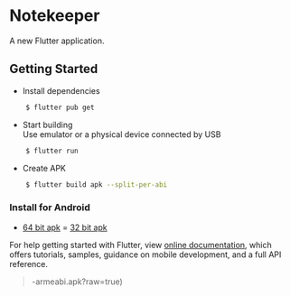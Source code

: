 # Notekeeper
A new Flutter application.

## Getting Started
* Install dependencies
```sh
    $ flutter pub get
```

* Start building  
Use emulator or a physical device connected by USB
```sh
    $ flutter run
```

* Create APK
```sh
    $ flutter build apk --split-per-abi
```

### Install for Android
- [64 bit apk](https://www.github.com/raj-vora/notekeeper-flutter/blob/master/apks/notekeeper-arm64.apk?raw=true)
= [32 bit apk](https://www.github.com/raj-vora/notekeeper-flutter/blob/master/apks/notekeeper-armeabi.apk?raw=true)

For help getting started with Flutter, view [online documentation](https://flutter.dev/docs), which offers tutorials,
samples, guidance on mobile development, and a full API reference.
>-armeabi.apk?raw=true)